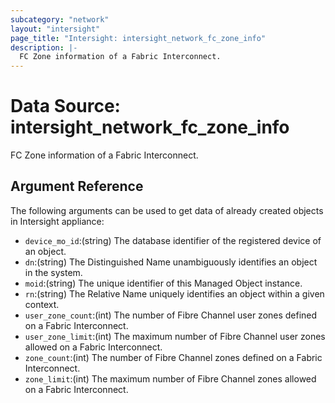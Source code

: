 ```yaml
---
subcategory: "network"
layout: "intersight"
page_title: "Intersight: intersight_network_fc_zone_info"
description: |-
  FC Zone information of a Fabric Interconnect.
---
```


# Data Source: intersight_network_fc_zone_info
FC Zone information of a Fabric Interconnect.
## Argument Reference
The following arguments can be used to get data of already created objects in Intersight appliance:
* `device_mo_id`:(string) The database identifier of the registered device of an object. 
* `dn`:(string) The Distinguished Name unambiguously identifies an object in the system. 
* `moid`:(string) The unique identifier of this Managed Object instance. 
* `rn`:(string) The Relative Name uniquely identifies an object within a given context. 
* `user_zone_count`:(int) The number of Fibre Channel user zones defined on a Fabric Interconnect. 
* `user_zone_limit`:(int) The maximum number of Fibre Channel user zones allowed on a Fabric Interconnect. 
* `zone_count`:(int) The number of Fibre Channel zones defined on a Fabric Interconnect. 
* `zone_limit`:(int) The maximum number of Fibre Channel zones allowed on a Fabric Interconnect. 
